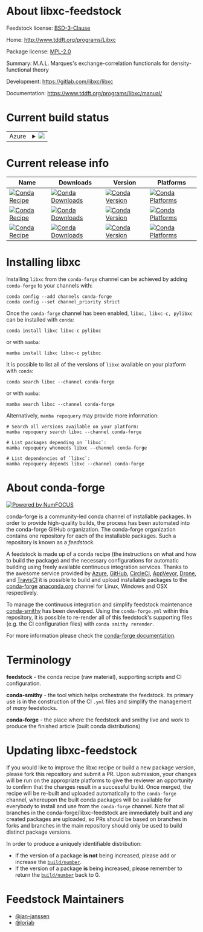 About libxc-feedstock
=====================

Feedstock license: [BSD-3-Clause](https://github.com/conda-forge/libxc-feedstock/blob/main/LICENSE.txt)

Home: http://www.tddft.org/programs/Libxc

Package license: [MPL-2.0](https://opensource.org/licenses/MPL-2.0)

Summary: M.A.L. Marques's exchange-correlation functionals for density-functional theory

Development: https://gitlab.com/libxc/libxc

Documentation: https://www.tddft.org/programs/libxc/manual/

Current build status
====================


<table>
    
  <tr>
    <td>Azure</td>
    <td>
      <details>
        <summary>
          <a href="https://dev.azure.com/conda-forge/feedstock-builds/_build/latest?definitionId=6303&branchName=main">
            <img src="https://dev.azure.com/conda-forge/feedstock-builds/_apis/build/status/libxc-feedstock?branchName=main">
          </a>
        </summary>
        <table>
          <thead><tr><th>Variant</th><th>Status</th></tr></thead>
          <tbody><tr>
              <td>linux_64_cuda_compilerNonecuda_compiler_versionNonecxx_compiler_version12fortran_compiler_version12</td>
              <td>
                <a href="https://dev.azure.com/conda-forge/feedstock-builds/_build/latest?definitionId=6303&branchName=main">
                  <img src="https://dev.azure.com/conda-forge/feedstock-builds/_apis/build/status/libxc-feedstock?branchName=main&jobName=linux&configuration=linux%20linux_64_cuda_compilerNonecuda_compiler_versionNonecxx_compiler_version12fortran_compiler_version12" alt="variant">
                </a>
              </td>
            </tr><tr>
              <td>linux_64_cuda_compilercuda-nvcccuda_compiler_version12.0cxx_compiler_version12fortran_compiler_version12</td>
              <td>
                <a href="https://dev.azure.com/conda-forge/feedstock-builds/_build/latest?definitionId=6303&branchName=main">
                  <img src="https://dev.azure.com/conda-forge/feedstock-builds/_apis/build/status/libxc-feedstock?branchName=main&jobName=linux&configuration=linux%20linux_64_cuda_compilercuda-nvcccuda_compiler_version12.0cxx_compiler_version12fortran_compiler_version12" alt="variant">
                </a>
              </td>
            </tr><tr>
              <td>linux_64_cuda_compilernvcccuda_compiler_version11.2cxx_compiler_version10fortran_compiler_version10</td>
              <td>
                <a href="https://dev.azure.com/conda-forge/feedstock-builds/_build/latest?definitionId=6303&branchName=main">
                  <img src="https://dev.azure.com/conda-forge/feedstock-builds/_apis/build/status/libxc-feedstock?branchName=main&jobName=linux&configuration=linux%20linux_64_cuda_compilernvcccuda_compiler_version11.2cxx_compiler_version10fortran_compiler_version10" alt="variant">
                </a>
              </td>
            </tr><tr>
              <td>linux_aarch64_c_compiler_version12cuda_compiler_versionNonefortran_compiler_version12</td>
              <td>
                <a href="https://dev.azure.com/conda-forge/feedstock-builds/_build/latest?definitionId=6303&branchName=main">
                  <img src="https://dev.azure.com/conda-forge/feedstock-builds/_apis/build/status/libxc-feedstock?branchName=main&jobName=linux&configuration=linux%20linux_aarch64_c_compiler_version12cuda_compiler_versionNonefortran_compiler_version12" alt="variant">
                </a>
              </td>
            </tr><tr>
              <td>linux_ppc64le_c_compiler_version12cuda_compiler_versionNonefortran_compiler_version12</td>
              <td>
                <a href="https://dev.azure.com/conda-forge/feedstock-builds/_build/latest?definitionId=6303&branchName=main">
                  <img src="https://dev.azure.com/conda-forge/feedstock-builds/_apis/build/status/libxc-feedstock?branchName=main&jobName=linux&configuration=linux%20linux_ppc64le_c_compiler_version12cuda_compiler_versionNonefortran_compiler_version12" alt="variant">
                </a>
              </td>
            </tr><tr>
              <td>osx_64</td>
              <td>
                <a href="https://dev.azure.com/conda-forge/feedstock-builds/_build/latest?definitionId=6303&branchName=main">
                  <img src="https://dev.azure.com/conda-forge/feedstock-builds/_apis/build/status/libxc-feedstock?branchName=main&jobName=osx&configuration=osx%20osx_64_" alt="variant">
                </a>
              </td>
            </tr><tr>
              <td>osx_arm64</td>
              <td>
                <a href="https://dev.azure.com/conda-forge/feedstock-builds/_build/latest?definitionId=6303&branchName=main">
                  <img src="https://dev.azure.com/conda-forge/feedstock-builds/_apis/build/status/libxc-feedstock?branchName=main&jobName=osx&configuration=osx%20osx_arm64_" alt="variant">
                </a>
              </td>
            </tr><tr>
              <td>win_64_cuda_compiler_versionNone</td>
              <td>
                <a href="https://dev.azure.com/conda-forge/feedstock-builds/_build/latest?definitionId=6303&branchName=main">
                  <img src="https://dev.azure.com/conda-forge/feedstock-builds/_apis/build/status/libxc-feedstock?branchName=main&jobName=win&configuration=win%20win_64_cuda_compiler_versionNone" alt="variant">
                </a>
              </td>
            </tr>
          </tbody>
        </table>
      </details>
    </td>
  </tr>
</table>

Current release info
====================

| Name | Downloads | Version | Platforms |
| --- | --- | --- | --- |
| [![Conda Recipe](https://img.shields.io/badge/recipe-libxc-green.svg)](https://anaconda.org/conda-forge/libxc) | [![Conda Downloads](https://img.shields.io/conda/dn/conda-forge/libxc.svg)](https://anaconda.org/conda-forge/libxc) | [![Conda Version](https://img.shields.io/conda/vn/conda-forge/libxc.svg)](https://anaconda.org/conda-forge/libxc) | [![Conda Platforms](https://img.shields.io/conda/pn/conda-forge/libxc.svg)](https://anaconda.org/conda-forge/libxc) |
| [![Conda Recipe](https://img.shields.io/badge/recipe-libxc--c-green.svg)](https://anaconda.org/conda-forge/libxc-c) | [![Conda Downloads](https://img.shields.io/conda/dn/conda-forge/libxc-c.svg)](https://anaconda.org/conda-forge/libxc-c) | [![Conda Version](https://img.shields.io/conda/vn/conda-forge/libxc-c.svg)](https://anaconda.org/conda-forge/libxc-c) | [![Conda Platforms](https://img.shields.io/conda/pn/conda-forge/libxc-c.svg)](https://anaconda.org/conda-forge/libxc-c) |
| [![Conda Recipe](https://img.shields.io/badge/recipe-pylibxc-green.svg)](https://anaconda.org/conda-forge/pylibxc) | [![Conda Downloads](https://img.shields.io/conda/dn/conda-forge/pylibxc.svg)](https://anaconda.org/conda-forge/pylibxc) | [![Conda Version](https://img.shields.io/conda/vn/conda-forge/pylibxc.svg)](https://anaconda.org/conda-forge/pylibxc) | [![Conda Platforms](https://img.shields.io/conda/pn/conda-forge/pylibxc.svg)](https://anaconda.org/conda-forge/pylibxc) |

Installing libxc
================

Installing `libxc` from the `conda-forge` channel can be achieved by adding `conda-forge` to your channels with:

```
conda config --add channels conda-forge
conda config --set channel_priority strict
```

Once the `conda-forge` channel has been enabled, `libxc, libxc-c, pylibxc` can be installed with `conda`:

```
conda install libxc libxc-c pylibxc
```

or with `mamba`:

```
mamba install libxc libxc-c pylibxc
```

It is possible to list all of the versions of `libxc` available on your platform with `conda`:

```
conda search libxc --channel conda-forge
```

or with `mamba`:

```
mamba search libxc --channel conda-forge
```

Alternatively, `mamba repoquery` may provide more information:

```
# Search all versions available on your platform:
mamba repoquery search libxc --channel conda-forge

# List packages depending on `libxc`:
mamba repoquery whoneeds libxc --channel conda-forge

# List dependencies of `libxc`:
mamba repoquery depends libxc --channel conda-forge
```


About conda-forge
=================

[![Powered by
NumFOCUS](https://img.shields.io/badge/powered%20by-NumFOCUS-orange.svg?style=flat&colorA=E1523D&colorB=007D8A)](https://numfocus.org)

conda-forge is a community-led conda channel of installable packages.
In order to provide high-quality builds, the process has been automated into the
conda-forge GitHub organization. The conda-forge organization contains one repository
for each of the installable packages. Such a repository is known as a *feedstock*.

A feedstock is made up of a conda recipe (the instructions on what and how to build
the package) and the necessary configurations for automatic building using freely
available continuous integration services. Thanks to the awesome service provided by
[Azure](https://azure.microsoft.com/en-us/services/devops/), [GitHub](https://github.com/),
[CircleCI](https://circleci.com/), [AppVeyor](https://www.appveyor.com/),
[Drone](https://cloud.drone.io/welcome), and [TravisCI](https://travis-ci.com/)
it is possible to build and upload installable packages to the
[conda-forge](https://anaconda.org/conda-forge) [anaconda.org](https://anaconda.org/)
channel for Linux, Windows and OSX respectively.

To manage the continuous integration and simplify feedstock maintenance
[conda-smithy](https://github.com/conda-forge/conda-smithy) has been developed.
Using the ``conda-forge.yml`` within this repository, it is possible to re-render all of
this feedstock's supporting files (e.g. the CI configuration files) with ``conda smithy rerender``.

For more information please check the [conda-forge documentation](https://conda-forge.org/docs/).

Terminology
===========

**feedstock** - the conda recipe (raw material), supporting scripts and CI configuration.

**conda-smithy** - the tool which helps orchestrate the feedstock.
                   Its primary use is in the construction of the CI ``.yml`` files
                   and simplify the management of *many* feedstocks.

**conda-forge** - the place where the feedstock and smithy live and work to
                  produce the finished article (built conda distributions)


Updating libxc-feedstock
========================

If you would like to improve the libxc recipe or build a new
package version, please fork this repository and submit a PR. Upon submission,
your changes will be run on the appropriate platforms to give the reviewer an
opportunity to confirm that the changes result in a successful build. Once
merged, the recipe will be re-built and uploaded automatically to the
`conda-forge` channel, whereupon the built conda packages will be available for
everybody to install and use from the `conda-forge` channel.
Note that all branches in the conda-forge/libxc-feedstock are
immediately built and any created packages are uploaded, so PRs should be based
on branches in forks and branches in the main repository should only be used to
build distinct package versions.

In order to produce a uniquely identifiable distribution:
 * If the version of a package **is not** being increased, please add or increase
   the [``build/number``](https://docs.conda.io/projects/conda-build/en/latest/resources/define-metadata.html#build-number-and-string).
 * If the version of a package **is** being increased, please remember to return
   the [``build/number``](https://docs.conda.io/projects/conda-build/en/latest/resources/define-metadata.html#build-number-and-string)
   back to 0.

Feedstock Maintainers
=====================

* [@jan-janssen](https://github.com/jan-janssen/)
* [@loriab](https://github.com/loriab/)


